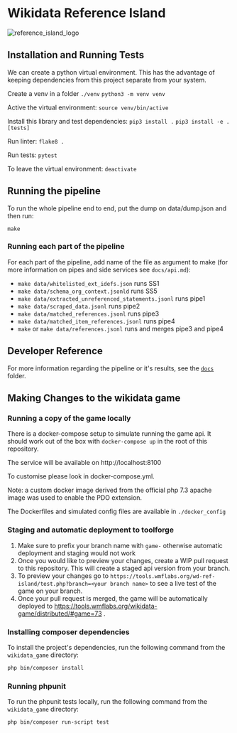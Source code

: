 # Wikidata Reference Island
![reference_island_logo](https://upload.wikimedia.org/wikipedia/commons/thumb/f/f8/Treasure_map.png/120px-Treasure_map.png)
## Installation and Running Tests
We can create a python virtual environment.
This has the advantage of keeping dependencies from this project separate from your system.

Create a venv in a folder `./venv`
`python3 -m venv venv`

Active the virtual environment:
`source venv/bin/active`

Install this library and test dependencies:
`pip3 install .`
`pip3 install -e .[tests]`

Run linter:
`flake8 .`

Run tests:
`pytest`

To leave the virtual environment:
`deactivate`

## Running the pipeline
To run the whole pipeline end to end, put the dump on data/dump.json and then run:

`make`

### Running each part of the pipeline
For each part of the pipeline, add name of the file as argument to make (for more information on pipes and side services see `docs/api.md`):
 - `make data/whitelisted_ext_idefs.json` runs SS1
 - `make data/schema_org_context.jsonld` runs SS5
 - `make data/extracted_unreferenced_statements.jsonl` runs pipe1
 - `make data/scraped_data.jsonl` runs pipe2
 - `make data/matched_references.jsonl` runs pipe3
 - `make data/matched_item_references.jsonl` runs pipe4
 - `make` or `make data/references.jsonl` runs and merges pipe3 and pipe4

## Developer Reference

For more information regarding the pipeline or it's results, see the [`docs`](docs/) folder.

## Making Changes to the wikidata game

### Running a copy of the game locally

There is a docker-compose setup to simulate running the game api. It should work out of the box with `docker-compose
 up` in the root of this repository.

The service will be available on http://localhost:8100

To customise please look in docker-compose.yml.

Note: a custom docker image derived from the official php 7.3 apache image was used to enable the PDO extension.

The Dockerfiles and simulated config files are available in `./docker_config`

### Staging and automatic deployment to toolforge

1. Make sure to prefix your branch name with `game-` otherwise automatic deployment and staging would not work
1. Once you would like to preview your changes, create a WIP pull request to this repository. This will create a staged api version from your branch.
1. To preview your changes go to `https://tools.wmflabs.org/wd-ref-island/test.php?branch=<your branch name>` to see a live test of the game on your branch.
1. Once your pull request is merged, the game will be automatically deployed to https://tools.wmflabs.org/wikidata-game/distributed/#game=73 .

### Installing composer dependencies

To install the project's dependencies, run the following command from the `wikidata_game` directory:

```bash
php bin/composer install
```

### Running phpunit

To run the phpunit tests locally, run the following command from the `wikidata_game` directory:

```bash
php bin/composer run-script test
```
